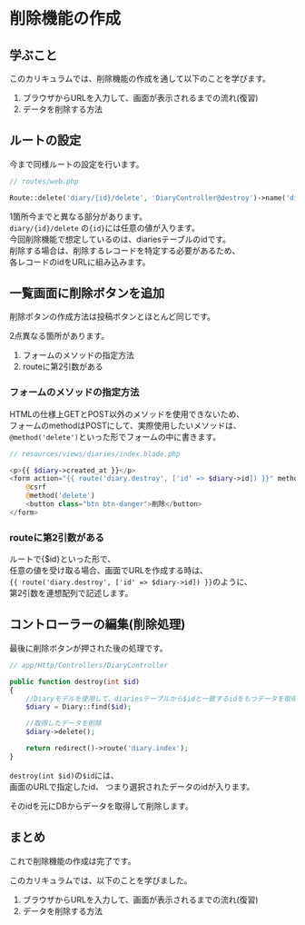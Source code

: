 # 削除機能の作成
## 学ぶこと
このカリキュラムでは、削除機能の作成を通して以下のことを学びます。  
1. ブラウザからURLを入力して、画面が表示されるまでの流れ(復習)
2. データを削除する方法


## ルートの設定
今まで同様ルートの設定を行います。  

```php
// routes/web.php

Route::delete('diary/{id}/delete', 'DiaryController@destroy')->name('diary.destroy'); // 削除処理
```

1箇所今までと異なる部分があります。  
`diary/{id}/delete` の`{id}`には任意の値が入ります。  
今回削除機能で想定しているのは、diariesテーブルのidです。  
削除する場合は、削除するレコードを特定する必要があるため、  
各レコードのidをURLに組み込みます。  

## 一覧画面に削除ボタンを追加
削除ボタンの作成方法は投稿ボタンとほとんど同じです。

2点異なる箇所があります。  
1. フォームのメソッドの指定方法
2. routeに第2引数がある

### フォームのメソッドの指定方法
HTMLの仕様上GETとPOST以外のメソッドを使用できないため、  
フォームのmethodはPOSTにして、実際使用したいメソッドは、  
`@method('delete')`といった形でフォームの中に書きます。  

```php
// resources/views/diaries/index.blade.php

<p>{{ $diary->created_at }}</p>
<form action="{{ route('diary.destroy', ['id' => $diary->id]) }}" method="POST" class="d-inline">
    @csrf
    @method('delete')
    <button class="btn btn-danger">削除</button>
</form>
```

### routeに第2引数がある
ルートで{$id}といった形で、  
任意の値を受け取る場合、画面でURLを作成する時は、  
`{{ route('diary.destroy', ['id' => $diary->id]) }}`のように、  
第2引数を連想配列で記述します。  


## コントローラーの編集(削除処理)
最後に削除ボタンが押された後の処理です。  

```php
// app/Http/Controllers/DiaryController

public function destroy(int $id)
{
    //Diaryモデルを使用して、diariesテーブルから$idと一致するidをもつデータを取得
    $diary = Diary::find($id); 

    //取得したデータを削除
    $diary->delete();

    return redirect()->route('diary.index');
}
```

`destroy(int $id)`の`$id`には、  
画面のURLで指定したid、 つまり選択されたデータのidが入ります。  

そのidを元にDBからデータを取得して削除します。  


## まとめ
これで削除機能の作成は完了です。  

このカリキュラムでは、以下のことを学びました。  
1. ブラウザからURLを入力して、画面が表示されるまでの流れ(復習)
2. データを削除する方法
